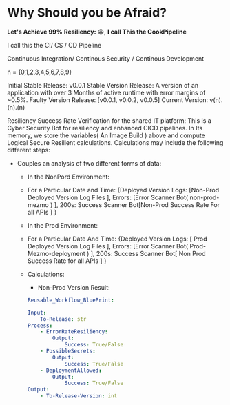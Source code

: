 # Why Should you be Afraid?

**Let's Achieve 99% Resiliency:** 😀, **I call This the CookPipeline**

I call this the CI/ CS / CD Pipeline

Continuous Integration/ Continous Security / Continous Development 

n = {0,1,2,3,4,5,6,7,8,9}

Initial Stable Release: v0.0.1
Stable Version Release: A version of an application with over 3 Months of active runtime with error margins of ~0.5%.
Faulty Version Release: [v0.0.1, v0.0.2, v0.0.5]
Current Version: v(n).(n).(n)

Resiliency Success Rate Verification for the shared IT platform: 
This is a Cyber Security Bot for resiliency and enhanced CICD pipelines. In Its memory, we store the variables( An Image Build ) above and compute Logical Secure Resilient calculations. Calculations may include the following different steps: 

- Couples an analysis of two different forms of data:
    - In the NonPord Environment:
    - For a Particular Date and Time: {Deployed Version Logs: [Non-Prod Deployed Version Log Files ], Errors: [Error Scanner Bot( non-prod-mezmo ) ],  200s: Success Scanner Bot[Non-Prod Success Rate For all APIs ] }
    - In the Prod Environment:
    - For a Particular Date And Time: {Deployed Version Logs: [ Prod Deployed Version Log Files ], Errors: [Error Scanner Bot( Prod-Mezmo-deployment ) ], 200s: Success Scanner Bot[ Non Prod Success Rate for all APIs ] }
    - Calculations:
        - Non-Prod Version Result:
        
        ```yaml
        Reusable_Workflow_BluePrint: 
        
        Input:
        	To-Release: str 
        Process:
        	- ErrorRateResiliency:
        		Output: 
        			Success: True/False
        	- PossibleSecrets:
        		Output:
        			Success: True/False 
        	- DeploymentAllowed:
        		Output:
        			Success: True/False
        Output:
        	- To-Release-Version: int
        
        ```